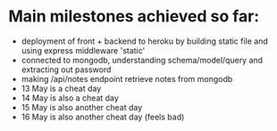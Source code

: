 # Main milestones achieved so far:
- deployment of front + backend to heroku by building static file and using express middleware 'static'
- connected to mongodb, understanding schema/model/query and extracting out password
- making /api/notes endpoint retrieve notes from mongodb
- 13 May is a cheat day
- 14 May is also a cheat day
- 15 May is also another cheat day
- 16 May is also another cheat day (feels bad)
